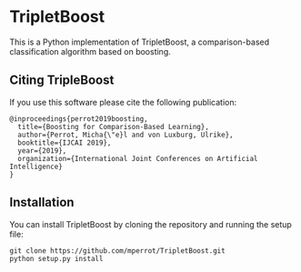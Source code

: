 # TripletBoost

This is a Python implementation of TripletBoost, a comparison-based classification algorithm based on boosting.

## Citing TripleBoost

If you use this software please cite the following publication:
```
@inproceedings{perrot2019boosting,
  title={Boosting for Comparison-Based Learning},
  author={Perrot, Micha{\"e}l and von Luxburg, Ulrike},
  booktitle={IJCAI 2019},
  year={2019},
  organization={International Joint Conferences on Artificial Intelligence}
}
```

## Installation

You can install TripletBoost by cloning the repository and running the setup file:
```
git clone https://github.com/mperrot/TripletBoost.git
python setup.py install
```
